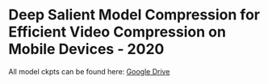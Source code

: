 # Deep Salient Model Compression for Efficient Video Compression on Mobile Devices - 2020


All model ckpts can be found here: [Google Drive](https://drive.google.com/drive/folders/1RuhbNYIv7bkDHwfEBKdmRfFq4FpLhezb?usp=sharing)
